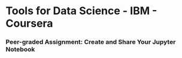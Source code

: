 # Tools for Data Science - IBM - Coursera

### Peer-graded Assignment: Create and Share Your Jupyter Notebook
